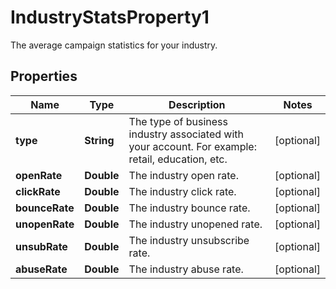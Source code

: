 

# IndustryStatsProperty1

The average campaign statistics for your industry.

## Properties

| Name | Type | Description | Notes |
|------------ | ------------- | ------------- | -------------|
|**type** | **String** | The type of business industry associated with your account. For example: retail, education, etc. |  [optional] |
|**openRate** | **Double** | The industry open rate. |  [optional] |
|**clickRate** | **Double** | The industry click rate. |  [optional] |
|**bounceRate** | **Double** | The industry bounce rate. |  [optional] |
|**unopenRate** | **Double** | The industry unopened rate. |  [optional] |
|**unsubRate** | **Double** | The industry unsubscribe rate. |  [optional] |
|**abuseRate** | **Double** | The industry abuse rate. |  [optional] |



